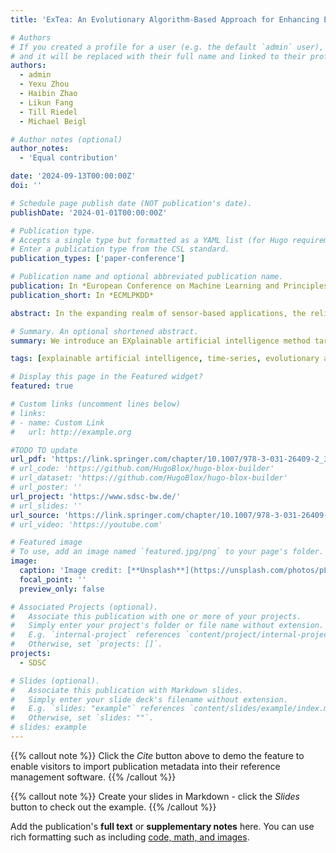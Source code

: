 ```yaml
---
title: 'ExTea: An Evolutionary Algorithm-Based Approach for Enhancing Explainability in Time-Series Models'

# Authors
# If you created a profile for a user (e.g. the default `admin` user), write the username (folder name) here
# and it will be replaced with their full name and linked to their profile.
authors:
  - admin
  - Yexu Zhou
  - Haibin Zhao
  - Likun Fang
  - Till Riedel
  - Michael Beigl

# Author notes (optional)
author_notes:
  - 'Equal contribution'

date: '2024-09-13T00:00:00Z'
doi: ''

# Schedule page publish date (NOT publication's date).
publishDate: '2024-01-01T00:00:00Z'

# Publication type.
# Accepts a single type but formatted as a YAML list (for Hugo requirements).
# Enter a publication type from the CSL standard.
publication_types: ['paper-conference']

# Publication name and optional abbreviated publication name.
publication: In *European Conference on Machine Learning and Principles and Practice of Knowledge Discovery in Databases*
publication_short: In *ECMLPKDD*

abstract: In the expanding realm of sensor-based applications, the reliance on time-series data has surged, posing challenges in explaining the decisions of complex black-box time-series models. Existing Explainable Artificial Intelligence (XAI) approaches such as SBXAI, MCXAI and TS-MULE offer insights into these models but face limitations in generating multiple explanations, exploring time-series-specific characteristics, optimizing found cognitive blocks, and setting appropriate hyperparameters. Addressing these challenges, we introduce an EXplainable artificial intelligence method targeting Time-series model based on Evolutionary Algorithm (ExTea). ExTea conceptualizes explanations as evolving individuals and employs an innovative pyramidal structure for optimizing potential explanations, categorized into newborn, tested, and elite stages. This approach incorporates time-series characteristics into the fitness function of individual evaluation, thereby enhancing the overall explanatory power. Extensive experiments on six benchmark datasets with four target models demonstrate that the performance of ExTea significantly exceeds the state-of-the-art time-series XAI algorithms, SBXAI and MCXAI.

# Summary. An optional shortened abstract.
summary: We introduce an EXplainable artificial intelligence method targeting Time-series model based on Evolutionary Algorithm (ExTea). ExTea conceptualizes explanations as evolving individuals and employs an innovative pyramidal structure for optimizing potential explanations, categorized into newborn, tested, and elite stages.

tags: [explainable artificial intelligence, time-series, evolutionary algorithm, Baldwin effect]

# Display this page in the Featured widget?
featured: true

# Custom links (uncomment lines below)
# links:
# - name: Custom Link
#   url: http://example.org

#TODO TO update
url_pdf: 'https://link.springer.com/chapter/10.1007/978-3-031-26409-2_35'
# url_code: 'https://github.com/HugoBlox/hugo-blox-builder'
# url_dataset: 'https://github.com/HugoBlox/hugo-blox-builder'
# url_poster: ''
url_project: 'https://www.sdsc-bw.de/'
# url_slides: ''
url_source: 'https://link.springer.com/chapter/10.1007/978-3-031-26409-2_35'
# url_video: 'https://youtube.com'

# Featured image
# To use, add an image named `featured.jpg/png` to your page's folder.
image:
  caption: 'Image credit: [**Unsplash**](https://unsplash.com/photos/pLCdAaMFLTE)'
  focal_point: ''
  preview_only: false

# Associated Projects (optional).
#   Associate this publication with one or more of your projects.
#   Simply enter your project's folder or file name without extension.
#   E.g. `internal-project` references `content/project/internal-project/index.md`.
#   Otherwise, set `projects: []`.
projects:
  - SDSC

# Slides (optional).
#   Associate this publication with Markdown slides.
#   Simply enter your slide deck's filename without extension.
#   E.g. `slides: "example"` references `content/slides/example/index.md`.
#   Otherwise, set `slides: ""`.
# slides: example
---
```


{{% callout note %}}
Click the _Cite_ button above to demo the feature to enable visitors to import publication metadata into their reference management software.
{{% /callout %}}

{{% callout note %}}
Create your slides in Markdown - click the _Slides_ button to check out the example.
{{% /callout %}}

Add the publication's **full text** or **supplementary notes** here. You can use rich formatting such as including [code, math, and images](https://docs.hugoblox.com/content/writing-markdown-latex/).
